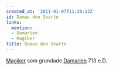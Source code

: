 ```yaml
---
created_at: '2011-01-07T11:39:12Z'
id: Damas den Svarte
links:
  mention:
  - Damarien
  - Magiker
title: Damas den Svarte
---
```


[Magiker] som grundade [Damarien] 713 e.D.

  [Magiker]: Magiker
  [Damarien]: Damarien